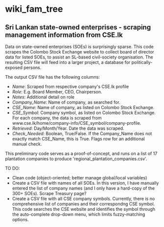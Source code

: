 # wiki_fam_tree
## Sri Lankan state-owned enterprises - scraping management information from CSE.lk 
Data on state-owned enterprises (SOEs) is surprisingly sparse. This code scrapes the Colombo Stock Exchange website to collect board of director data for listed SOEs, to assist an SL-based civil-society organisation. The resulting CSV file will feed into a larger project, a database for politically-exposed persons. 

The output CSV file has the following columns: 
<ul> 
<li> <i>Name</i>: Scraped from respective company's CSE.lk profile </li>
<li> <i>Role</i>: E.g. Board Member, CEO, Chairperson. </li>
<li> <i>Notes</i>: Additional detail on role </li> 
<li> <i>Company_Name</i>: Name of company, as searched for.  </li> 
<li> <i>CSE_Name</i>: Name of company, as listed on Colombo Stock Exchange. </li> 
<li> <i>CSE_Symbol</i>: Company symbol, as listed on Colombo Stock Exchange. For each company, the data is scraped from www.cse.lk/home/company-info/CSE_symbol/company-profile. </li>
<li> <i>Retrieved</i>: Day/Month/Year. Date the data was scraped. </li> 
<li> <i>Check_Needed</i>: Boolean, True/False. If the Company_Name does not exactly match CSE_Name, this is True. Flags row for an additional manual check. </li> 
</ul>

This preliminary code serves as a proof-of-concept, and runs on a list of 17 plantation companies to produce 'regional_plantation_companies.csv'. 

TO DO:
<ul> 
<li>Clean code (object-oriented; better manage global/local variables) </li> 
<li>Create a CSV file with names of all SOEs. In this version, I have manually entered the list of company names (and I only have a hard-copy of the 300+ SOEs). Scrape Treasury page? </li> 
<li>Create a CSV file with all CSE company symbols. Currently, there is no comprehensive list of companies and their correspondng CSE symbol. This code searches the CSE website and identifies the symbol through the auto-complete drop-down menu, which limits fuzzy-matching options. </li> 
</ul> 

